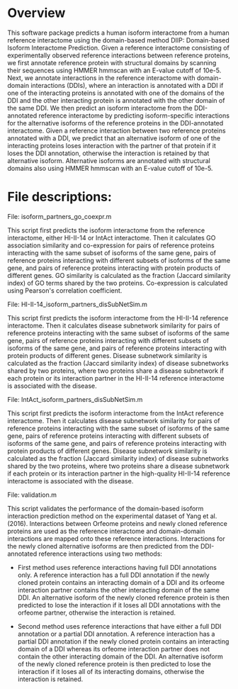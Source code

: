 # Overview

This software package predicts a human isoform interactome from a human reference interactome using the domain-based method DIIP: Domain-based Isoform Interactome Prediction. Given a reference interactome consisting of experimentally observed reference interactions between reference proteins, we first annotate reference protein with structural domains by scanning their sequences using HMMER hmmscan with an E-value cutoff of 10e-5. Next, we annotate interactions in the reference interactome with domain-domain interactions (DDIs), where an interaction is annotated with a DDI if one of the interacting proteins is annotated with one of the domains of the DDI and the other interacting protein is annotated with the other domain of the same DDI. We then predict an isoform interactome from the DDI-annotated reference interactome by predicting isoform-specific interactions for the alternative isoforms of the reference proteins in the DDI-annotated interactome. Given a reference interaction between two reference proteins annotated with a DDI, we predict that an alternative isoform of one of the interacting proteins loses interaction with the partner of that protein if it loses the DDI annotation, otherwise the interaction is retained by that alternative isoform. Alternative isoforms are annotated with structural domains also using HMMER hmmscan with an E-value cutoff of 10e-5.

# File descriptions:

File: isoform_partners_go_coexpr.m

This script first predicts the isoform interactome from the reference interactome, either HI-II-14 or IntAct interactome. Then it calculates GO association similarity and co-expression for pairs of reference proteins interacting with the same subset of isoforms of the same gene, pairs of reference proteins interacting with different subsets of isoforms of the same gene, and pairs of reference proteins interacting with protein products of different genes. GO similarity is calculated as the fraction (Jaccard similarity index) of GO terms shared by the two proteins. Co-expression is calculated using Pearson's correlation coefficient.

File: HI-II-14_isoform_partners_disSubNetSim.m

This script first predicts the isoform interactome from the HI-II-14 reference interactome. Then it calculates disease subnetwork similarity for pairs of reference proteins interacting with the same subset of isoforms of the same gene, pairs of reference proteins interacting with different subsets of isoforms of the same gene, and pairs of reference proteins interacting with protein products of different genes. Disease subnetwork similarity is calculated as the fraction (Jaccard similarity index) of disease subnetworks shared by two proteins, where two proteins share a disease subnetwork if each protein or its interaction partner in the HI-II-14 reference interactome is associated with the disease.

File: IntAct_isoform_partners_disSubNetSim.m

This script first predicts the isoform interactome from the IntAct reference interactome. Then it calculates disease subnetwork similarity for pairs of reference proteins interacting with the same subset of isoforms of the same gene, pairs of reference proteins interacting with different subsets of isoforms of the same gene, and pairs of reference proteins interacting with protein products of different genes. Disease subnetwork similarity is calculated as the fraction (Jaccard similarity index) of disease subnetworks shared by the two proteins, where two proteins share a disease subnetwork if each protein or its interaction partner in the high-quality HI-II-14 reference interactome is associated with the disease.

File: validation.m

This script validates the performance of the domain-based isoform interaction prediction method on the experimental dataset of Yang et al. (2016). Interactions between Orfeome proteins and newly cloned reference proteins are used as the reference interactome and domain-domain interactions are mapped onto these reference interactions. Interactions for the newly cloned alternative isoforms are then predicted from the DDI-annotated reference interactions using two methods:

- First method uses reference interactions having full DDI annotations only. A reference interaction has a full DDI annotation if the newly cloned protein contains an interacting domain of a DDI and its orfeome interaction partner contains the other interacting domain of the same DDI. An alternative isoform of the newly cloned reference protein is then predicted to lose the interaction if it loses all DDI annotations with the orfeome partner, otherwise the interaction is retained.

- Second method uses reference interactions that have either a full DDI annotation or a partial DDI annotation. A reference interaction has a partial DDI annotation if the newly cloned protein contains an interacting domain of a DDI whereas its orfeome interaction partner does not contain the other interacting domain of the DDI. An alternative isoform of the newly cloned reference protein is then predicted to lose the interaction if it loses all of its interacting domains, otherwise the interaction is retained.

